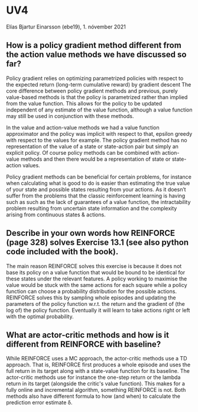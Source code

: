 # UV4
Elías Bjartur Einarsson (ebe19), 1. nóvember 2021

## How is a policy gradient method different from the action value methods we have discussed so far?
Policy gradient relies on optimizing parametrized policies with respect to the expected return (long-term cumulative reward) by gradient descent
The core difference between policy gradient methods and previous, purely value-based methods is that the policy is parametrized rather than implied from the value function. This allows for the policy to be updated independent of any estimate of the value function, although a value function may still be used in conjunction with these methods.

In the value and action-value methods we had a value function approximator and the policy was implicit with respect to that, epsilon greedy with respect to the values for example. The policy gradient method has no representation of the value of a state or state-action pair but simply an explicit policy. Of course policy methods can be combined with action-value methods and then there would be a representation of state or state-action values.

Policy gradient methods can be beneficial for certain problems, for instance when calculating what is good to do is easier than estimating the true value of your state and possible states resulting from your actions. As it doesn’t suffer from the problems that the classic reinforcement learning is having such as such as the lack of guarantees of a value function, the intractability problem resulting from uncertain state information and the complexity arising from continuous states & actions.

## Describe in your own words how REINFORCE (page 328) solves Exercise 13.1 (see also python code included with the book).

The main reason REINFORCE solves this exercise is because it does not base its policy on a value function that would be bound to be identical for these states under the relevant features. A policy working to maximise the value would be stuck with the same actions for each square while a policy function can choose a probability distribution for the possible actions.
REINFORCE solves this by sampling whole episodes and updating the parameters of the policy function w.r.t. the return and the gradient of (the log of) the policy function. Eventually it will learn to take actions right or left with the optimal probability.  

## What are actor-critic methods and how is it different from REINFORCE with baseline?

While REINFORCE uses a MC approach, the actor-critic methods use a TD approach. That is, REINFORCE first produces a whole episode and uses the full return in its target along with a state-value function for its baseline. The actor-critic methods use for instance the one-step return or the lambda return in its target (alongside the critic's value function). This makes for a fully online and incremental algorithm, something REINFORCE is not.
Both methods also have different formula to  how (and when) to calculate the prediction error estimate δ.
